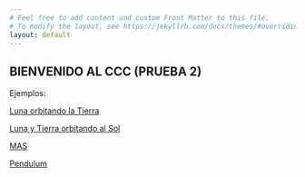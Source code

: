 ```yaml
---
# Feel free to add content and custom Front Matter to this file.
# To modify the layout, see https://jekyllrb.com/docs/themes/#overriding-theme-defaults
layout: default
---
```

<script src="p5.js"></script>
<script src="p5.sound.js"></script>

## BIENVENIDO AL CCC (PRUEBA 2)

Ejemplos:

[Luna orbitando la Tierra](./tests/moon_01/moon.html)

[Luna y Tierra orbitando al Sol](./tests/earthmoon_01/index.html)

[MAS](./tests/mas/index.html)

[Pendulum](./tests/pendulum/index.html)



<!--
<div id="simple-sketch-holder" style="position: relative;">
	<script type="text/javascript" src="moon_01.js"></script>
</div> -->